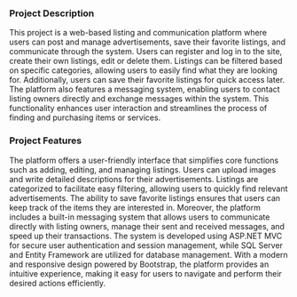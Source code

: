 ### **Project Description**  

This project is a web-based listing and communication platform where users can post and manage advertisements, save their favorite listings, and communicate through the system. Users can register and log in to the site, create their own listings, edit or delete them. Listings can be filtered based on specific categories, allowing users to easily find what they are looking for. Additionally, users can save their favorite listings for quick access later. The platform also features a messaging system, enabling users to contact listing owners directly and exchange messages within the system. This functionality enhances user interaction and streamlines the process of finding and purchasing items or services.  

### **Project Features**  

The platform offers a user-friendly interface that simplifies core functions such as adding, editing, and managing listings. Users can upload images and write detailed descriptions for their advertisements. Listings are categorized to facilitate easy filtering, allowing users to quickly find relevant advertisements. The ability to save favorite listings ensures that users can keep track of the items they are interested in. Moreover, the platform includes a built-in messaging system that allows users to communicate directly with listing owners, manage their sent and received messages, and speed up their transactions. The system is developed using ASP.NET MVC for secure user authentication and session management, while SQL Server and Entity Framework are utilized for database management. With a modern and responsive design powered by Bootstrap, the platform provides an intuitive experience, making it easy for users to navigate and perform their desired actions efficiently.
